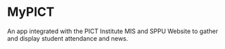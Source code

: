# MyPICT
An app integrated with the PICT Institute MIS and SPPU Website to gather and display student attendance and news. 
